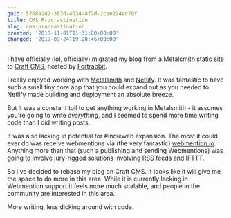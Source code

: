 ```yaml
---
guid: 5768a282-363d-4634-8f7d-2cee274ec79f
title: CMS Procrastination
slug: cms-procrastination
created: '2018-11-01T11:31:00+00:00'
changed: '2019-09-24T19:20:46+00:00'
---
```


I have officially (lol, officially) migrated my blog from a Metalsmith static site to [Craft CMS](https://craftcms.com), hosted by [Fortrabbit](https://fortrabbit.com).

I really enjoyed working with [Metalsmith](https://metalsmith.io/) and [Netlify](https://netlify.com). It was fantastic to have such a small tiny core app that you could expand out as you needed to. Netlify made building and deployment an absolute breeze.

But it was a constant toil to get anything working in Metalsmith - it assumes you're going to write _everything_, and I seemed to spend more time writing code than I did writing posts.

It was also lacking in potential for #indieweb expansion. The most it could ever do was receive webmentions via (the very fantastic) [webmention.io](https://webmention.io). Anything more than that (such a publishing and sending Webmentions) was going to involve jury-rigged solutions involving RSS feeds and IFTTT. 

So I've decided to rebase my blog on Craft CMS. It looks like it will give me the space to do more in this area. While it is currently lacking in Webmention support it feels more much scalable, and people in the community are interested in this area.

More writing, less dicking around with code.
